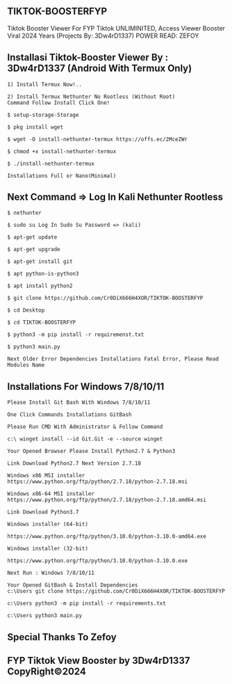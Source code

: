 ## TIKTOK-BOOSTERFYP
Tiktok Booster Viewer For FYP Tiktok UNLIMINITED, Access Viewer Booster Viral 2024 Years (Projects By: 3Dw4rD1337) POWER READ: ZEFOY 


## Installasi Tiktok-Booster Viewer By : 3Dw4rD1337 (Android With Termux Only)

```
1) Install Termux Now!..

2) Install Termux Nethunter No Rootless (Without Root)
Command Follow Install Click One!

$ setup-storage-Storage

$ pkg install wget

$ wget -O install-nethunter-termux https://offs.ec/2MceZWr

$ chmod +x install-nethunter-termux

$ ./install-nethunter-termux

Installations Full or Nano(Minimal)
```


## Next Command => Log In Kali Nethunter Rootless
```
$ nethunter

$ sudo su Log In Sudo Su Password => (kali)

$ apt-get update

$ apt-get upgrade

$ apt-get install git

$ apt python-is-python3

$ apt install python2

$ git clone https://github.com/Cr0DiX666H4XOR/TIKTOK-BOOSTERFYP

$ cd Desktop

$ cd TIKTOK-BOOSTERFYP

$ python3 -m pip install -r requiremenst.txt

$ python3 main.py

Next Older Error Dependencies Installations Fatal Error, Please Read Modules Name
```

## Installations For Windows 7/8/10/11

```
Please Install Git Bash With Windows 7/8/10/11

One Click Commands Installations GitBash

Please Run CMD With Administrator & Follow Command

c:\ winget install --id Git.Git -e --source winget

Your Opened Browser Please Install Python2.7 & Python3

Link Download Python2.7 Next Version 2.7.18

Windows x86 MSI installer
https://www.python.org/ftp/python/2.7.18/python-2.7.18.msi

Windows x86-64 MSI installer
https://www.python.org/ftp/python/2.7.18/python-2.7.18.amd64.msi

Link Download Python3.7

Windows installer (64-bit)

https://www.python.org/ftp/python/3.10.0/python-3.10.0-amd64.exe

Windows installer (32-bit)

https://www.python.org/ftp/python/3.10.0/python-3.10.0.exe

Next Run : Windows 7/8/10/11

Your Opened GitBash & Install Dependencies
c:\Users git clone https://github.com/Cr0DiX666H4XOR/TIKTOK-BOOSTERFYP

c:\Users python3 -m pip install -r requirements.txt

c:\Users python3 main.py
```

## Special Thanks To Zefoy 
## FYP Tiktok View Booster by 3Dw4rD1337 CopyRight©2024
